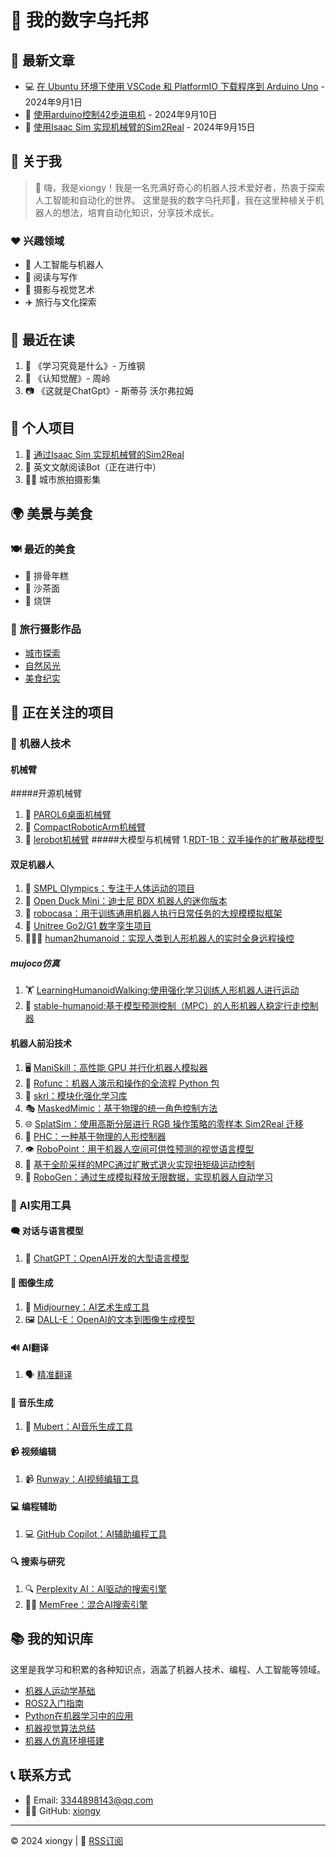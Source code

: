 # 🤖 我的数字乌托邦

## 📰 最新文章

- 💻 [在 Ubuntu 环境下使用 VSCode 和 PlatformIO 下载程序到 Arduino Uno](article1.md) - 2024年9月1日
- 🔧 [使用arduino控制42步进电机](article2.md) - 2024年9月10日
- 🦾 [使用Isaac Sim 实现机械臂的Sim2Real](article3.md) - 2024年9月15日

## 👤 关于我

> 👋 嗨，我是xiongy！我是一名充满好奇心的机器人技术爱好者，热衷于探索人工智能和自动化的世界。 
> 这里是我的数字乌托邦🌱，我在这里种植关于机器人的想法，培育自动化知识，分享技术成长。 

### ❤️ 兴趣领域
- 🧠 人工智能与机器人
- 📖 阅读与写作
- 📸 摄影与视觉艺术
- ✈️ 旅行与文化探索

## 📖 最近在读

1. 📕 《学习究竟是什么》- 万维钢
2. 🤖 《认知觉醒》- 周岭
3. 📷 《这就是ChatGpt》- 斯蒂芬 沃尔弗拉姆


## 🚀 个人项目

1. 🤖 [通过Isaac Sim 实现机械臂的Sim2Real](https://github.com/xiongy24/arm_isaac_sim2real.git)
2. 📝 英文文献阅读Bot（正在进行中）
3. 🚶‍♂️ 城市旅拍摄影集

## 🌍 美景与美食

### 🍽️ 最近的美食
- 🍣 排骨年糕
- 🍜 沙茶面
- 🍕 烧饼

### 📸 旅行摄影作品
- [城市探索](link-to-city-gallery)
- [自然风光](link-to-nature-gallery)
- [美食纪实](link-to-food-gallery)

## 🔬 正在关注的项目

### 🤖 机器人技术

#### 机械臂
#####开源机械臂
1. 🦾 [PAROL6桌面机械臂](https://github.com/xiongy24/PAROL6-Desktop-robot-arm)
2. 🤖 [CompactRoboticArm机械臂](https://github.com/mvgjorge/CompactRoboticArm?tab=readme-ov-file)
3. 🦿 [lerobot机械臂](https://github.com/huggingface/lerobot)
#####大模型与机械臂
1.[RDT-1B：双手操作的扩散基础模型](https://rdt-robotics.github.io/rdt-robotics/)

#### 双足机器人
1. 🏃 [SMPL Olympics：专注于人体运动的项目](https://github.com/SMPLOlympics/SMPLOlympics)
2. 🦆 [Open Duck Mini：迪士尼 BDX 机器人的迷你版本](https://github.com/apirrone/Open_Duck_Mini)
3. 🤖 [robocasa：用于训练通用机器人执行日常任务的大规模模拟框架](https://github.com/robocasa/robocasa)
4. 🦿 [Unitree Go2/G1 数字孪生项目](https://github.com/abizovnuralem/go2_omniverse)
5. 🧑‍🤝‍🧑 [human2humanoid：实现人类到人形机器人的实时全身远程操控](https://github.com/LeCAR-Lab/human2humanoid)

##### mujoco仿真
1. 🏋️ [LearningHumanoidWalking:使用强化学习训练人形机器人进行运动](https://github.com/rohanpsingh/LearningHumanoidWalking)
2. 🚶 [stable-humanoid:基于模型预测控制（MPC）的人形机器人稳定行走控制器](https://github.com/ouazzmoh/stable-humanoid)



#### 机器人前沿技术
1. 🖥️ [ManiSkill：高性能 GPU 并行化机器人模拟器](https://github.com/haosulab/ManiSkill)
2. 🐍 [Rofunc：机器人演示和操作的全流程 Python 包](https://github.com/Skylark0924/Rofunc)
3. 🧠 [skrl：模块化强化学习库](https://github.com/Toni-SM/skrl)
4. 🎭 [MaskedMimic：基于物理的统一角色控制方法](https://research.nvidia.com/labs/par/maskedmimic/)
5. 🌐 [SplatSim：使用高斯分层进行 RGB 操作策略的零样本 Sim2Real 迁移](https://splatsim.github.io/)
6. 🦿 [PHC：一种基于物理的人形控制器](https://github.com/ZhengyiLuo/PHC)
7. 👁️ [RoboPoint：用于机器人空间可供性预测的视觉语言模型](https://robo-point.github.io/)
8. 🔄 [基于全阶采样的MPC通过扩散式退火实现扭矩级运动控制](https://lecar-lab.github.io/dial-mpc/)
9. 🧪 [RoboGen：通过生成模拟释放无限数据，实现机器人自动学习](https://github.com/Genesis-Embodied-AI/RoboGen)

### 🧠 AI实用工具

#### 🗨️ 对话与语言模型
1. 📝 [ChatGPT：OpenAI开发的大型语言模型](https://chat.openai.com/)

#### 🎨 图像生成
1. 🎨 [Midjourney：AI艺术生成工具](https://www.midjourney.com/)
2. 🖼️ [DALL-E：OpenAI的文本到图像生成模型](https://openai.com/dall-e-2)

#### 🔊 AI翻译
1. 🗣️ [精准翻译](https://x-doc.ai/)

#### 🎵 音乐生成
1. 🎵 [Mubert：AI音乐生成工具](https://mubert.com/)

#### 📹 视频编辑
1. 📹 [Runway：AI视频编辑工具](https://runwayml.com/)

#### 💻 编程辅助
1. 💻 [GitHub Copilot：AI辅助编程工具](https://github.com/features/copilot)

#### 🔍 搜索与研究
1. 🔍 [Perplexity AI：AI驱动的搜索引擎](https://www.perplexity.ai/)
2. 🧑‍🔬 [MemFree：混合AI搜索引擎](https://github.com/memfreeme/memfree)



## 📚 我的知识库

这里是我学习和积累的各种知识点，涵盖了机器人技术、编程、人工智能等领域。

- [机器人运动学基础](link-to-robotics-kinematics)
- [ROS2入门指南](link-to-ros2-guide)
- [Python在机器学习中的应用](link-to-python-ml)
- [机器视觉算法总结](link-to-computer-vision)
- [机器人仿真环境搭建](link-to-robot-simulation)

## 📞 联系方式

- 📧 Email: 3344898143@qq.com
- 👨‍💻 GitHub: [xiongy](https://github.com/xiongy24)

---
© 2024 xiongy | 📡 [RSS订阅](#)
